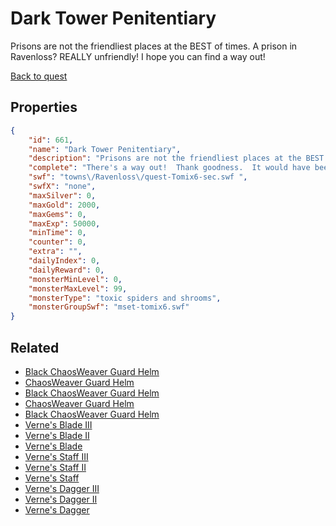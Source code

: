 # Dark Tower Penitentiary

Prisons are not the friendliest places at the BEST of times.  A prison in Ravenloss?  REALLY unfriendly! I hope you can find a way out!

[Back to quest](../quests.md)

## Properties

```json
{
    "id": 661,
    "name": "Dark Tower Penitentiary",
    "description": "Prisons are not the friendliest places at the BEST of times.  A prison in Ravenloss?  REALLY unfriendly! I hope you can find a way out!",
    "complete": "There's a way out!  Thank goodness.  It would have been horrible to be TRAPPED there! But... where's Riadne?!",
    "swf": "towns\/Ravenloss\/quest-Tomix6-sec.swf ",
    "swfX": "none",
    "maxSilver": 0,
    "maxGold": 2000,
    "maxGems": 0,
    "maxExp": 50000,
    "minTime": 0,
    "counter": 0,
    "extra": "",
    "dailyIndex": 0,
    "dailyReward": 0,
    "monsterMinLevel": 0,
    "monsterMaxLevel": 99,
    "monsterType": "toxic spiders and shrooms",
    "monsterGroupSwf": "mset-tomix6.swf"
}
```

## Related

- [Black ChaosWeaver Guard Helm](../items/4281-black-chaosweaver-guard-helm.md)
- [ChaosWeaver Guard Helm](../items/4282-chaosweaver-guard-helm.md)
- [Black ChaosWeaver Guard Helm](../items/4283-black-chaosweaver-guard-helm.md)
- [ChaosWeaver Guard Helm](../items/4284-chaosweaver-guard-helm.md)
- [Black ChaosWeaver Guard Helm](../items/4285-black-chaosweaver-guard-helm.md)
- [Verne's Blade III](../items/4286-verne-s-blade-iii.md)
- [Verne's Blade II](../items/4287-verne-s-blade-ii.md)
- [Verne's Blade](../items/4288-verne-s-blade.md)
- [Verne's Staff III](../items/4289-verne-s-staff-iii.md)
- [Verne's Staff II](../items/4290-verne-s-staff-ii.md)
- [Verne's Staff](../items/4291-verne-s-staff.md)
- [Verne's Dagger III](../items/4292-verne-s-dagger-iii.md)
- [Verne's Dagger II](../items/4293-verne-s-dagger-ii.md)
- [Verne's Dagger](../items/4294-verne-s-dagger.md)


